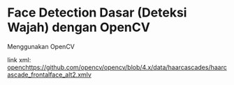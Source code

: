 # Face Detection Dasar (Deteksi Wajah) dengan OpenCV

Menggunakan OpenCV

link xml: [openchttps://github.com/opencv/opencv/blob/4.x/data/haarcascades/haarcascade_frontalface_alt2.xmlv]([https://](https://github.com/opencv/opencv/blob/4.x/data/haarcascades/haarcascade_frontalface_alt2.xml))
